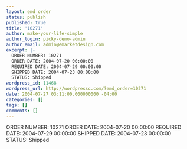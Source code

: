 ```yaml
---
layout: emd_order
status: publish
published: true
title: '10271'
author: make-your-life-simple
author_login: picky-demo-admin
author_email: admin@emarketdesign.com
excerpt: |-
  ORDER NUMBER: 10271
  ORDER DATE: 2004-07-20 00:00:00
  REQUIRED DATE: 2004-07-29 00:00:00
  SHIPPED DATE: 2004-07-23 00:00:00
  STATUS: Shipped
wordpress_id: 11468
wordpress_url: http://wordpressc.com/?emd_order=10271
date: 2004-07-27 03:11:00.000000000 -04:00
categories: []
tags: []
comments: []
---
```

ORDER NUMBER: 10271
ORDER DATE: 2004-07-20 00:00:00
REQUIRED DATE: 2004-07-29 00:00:00
SHIPPED DATE: 2004-07-23 00:00:00
STATUS: Shipped
